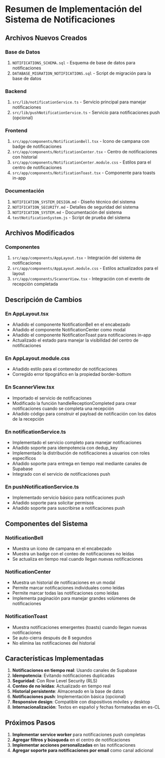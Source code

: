 # Resumen de Implementación del Sistema de Notificaciones

## Archivos Nuevos Creados

### Base de Datos
1. `NOTIFICATIONS_SCHEMA.sql` - Esquema de base de datos para notificaciones
2. `DATABASE_MIGRATION_NOTIFICATIONS.sql` - Script de migración para la base de datos

### Backend
1. `src/lib/notificationService.ts` - Servicio principal para manejar notificaciones
2. `src/lib/pushNotificationService.ts` - Servicio para notificaciones push (opcional)

### Frontend
1. `src/app/components/NotificationBell.tsx` - Icono de campana con badge de notificaciones
2. `src/app/components/NotificationCenter.tsx` - Centro de notificaciones con historial
3. `src/app/components/NotificationCenter.module.css` - Estilos para el centro de notificaciones
4. `src/app/components/NotificationToast.tsx` - Componente para toasts in-app

### Documentación
1. `NOTIFICATION_SYSTEM_DESIGN.md` - Diseño técnico del sistema
2. `NOTIFICATION_SECURITY.md` - Detalles de seguridad del sistema
3. `NOTIFICATION_SYSTEM.md` - Documentación del sistema
4. `testNotificationSystem.js` - Script de prueba del sistema

## Archivos Modificados

### Componentes
1. `src/app/components/AppLayout.tsx` - Integración del sistema de notificaciones
2. `src/app/components/AppLayout.module.css` - Estilos actualizados para el layout
3. `src/app/components/ScannerView.tsx` - Integración con el evento de recepción completada

## Descripción de Cambios

### En AppLayout.tsx
- Añadido el componente NotificationBell en el encabezado
- Añadido el componente NotificationCenter como modal
- Añadido el componente NotificationToast para notificaciones in-app
- Actualizado el estado para manejar la visibilidad del centro de notificaciones

### En AppLayout.module.css
- Añadido estilo para el contenedor de notificaciones
- Corregido error tipográfico en la propiedad border-bottom

### En ScannerView.tsx
- Importado el servicio de notificaciones
- Modificado la función handleReceptionCompleted para crear notificaciones cuando se completa una recepción
- Añadido código para construir el payload de notificación con los datos de la recepción

### En notificationService.ts
- Implementado el servicio completo para manejar notificaciones
- Añadido soporte para idempotencia con dedup_key
- Implementado la distribución de notificaciones a usuarios con roles específicos
- Añadido soporte para entrega en tiempo real mediante canales de Supabase
- Integrado con el servicio de notificaciones push

### En pushNotificationService.ts
- Implementado servicio básico para notificaciones push
- Añadido soporte para solicitar permisos
- Añadido soporte para suscribirse a notificaciones push

## Componentes del Sistema

### NotificationBell
- Muestra un ícono de campana en el encabezado
- Muestra un badge con el conteo de notificaciones no leídas
- Se actualiza en tiempo real cuando llegan nuevas notificaciones

### NotificationCenter
- Muestra un historial de notificaciones en un modal
- Permite marcar notificaciones individuales como leídas
- Permite marcar todas las notificaciones como leídas
- Implementa paginación para manejar grandes volúmenes de notificaciones

### NotificationToast
- Muestra notificaciones emergentes (toasts) cuando llegan nuevas notificaciones
- Se auto-cierra después de 8 segundos
- No elimina las notificaciones del historial

## Características Implementadas

1. **Notificaciones en tiempo real**: Usando canales de Supabase
2. **Idempotencia**: Evitando notificaciones duplicadas
3. **Seguridad**: Con Row Level Security (RLS)
4. **Conteo de no leídas**: Actualizado en tiempo real
5. **Historial persistente**: Almacenado en la base de datos
6. **Notificaciones push**: Implementación básica (opcional)
7. **Responsive design**: Compatible con dispositivos móviles y desktop
8. **Internacionalización**: Textos en español y fechas formateadas en es-CL

## Próximos Pasos

1. **Implementar service worker** para notificaciones push completas
2. **Agregar filtros y búsqueda** en el centro de notificaciones
3. **Implementar acciones personalizadas** en las notificaciones
4. **Agregar soporte para notificaciones por email** como canal adicional